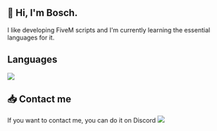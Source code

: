 ## 👋 Hi, I'm Bosch.
I like developing FiveM scripts and I'm currently learning the essential languages for it.

## Languages
<a href="https://discord.gg/yMV5A9RBcw">
  <img src="https://img.shields.io/badge/Javascript-white?style=for-the-badge&logo=Javascript">
</a>

## 📥 Contact me
If you want to contact me, you can do it on Discord
<a href="https://discord.gg/yMV5A9RBcw">
  <img src="https://img.shields.io/badge/Discord_server-%237289da?style=for-the-badge&logo=Discord&logoColor=white">
</a>
